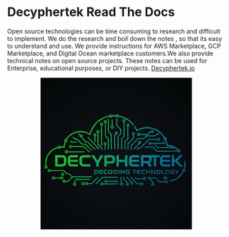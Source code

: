 
Decyphertek Read The Docs
===============================================

Open source technologies can be time consuming to research and difficult to implement. 
We do the research and boil down the notes , so that its easy to understand and use. We
provide instructions for AWS Marketplace, GCP Marketplace, and Digital Ocean marketplace
customers.We also provide technical notes on open source projects. These notes can be 
used for Enterprise, educational purposes, or DIY projects. 
[Decyphertek.io](https://decyphertek.io/ 'Decyphertek.io')


<p align="center">
    <img src="https://github.com/decyphertek-io/configs/blob/main/Logos/decyphertek-new-logo-512x512.png" alt="Decyphertek.io" width="350" height="350">
</p>





